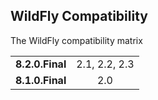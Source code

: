 ## WildFly Compatibility

The WildFly compatibility matrix

|                 |               | 
| --------------- |:-------------:|
| **8.2.0.Final** | 2.1, 2.2, 2.3 |
| **8.1.0.Final** | 2.0           |

